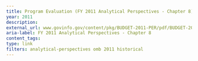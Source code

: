 ```yaml
---
title: Program Evaluation (FY 2011 Analytical Perspectives - Chapter 8)
year: 2011
description: 
external_url: www.govinfo.gov/content/pkg/BUDGET-2011-PER/pdf/BUDGET-2011-PER.pdf
aria-label: FY 2011 Analytical Perspectives - Chapter 8
content_tags: 
type: link
filters: analytical-perspectives omb 2011 historical
---
```

